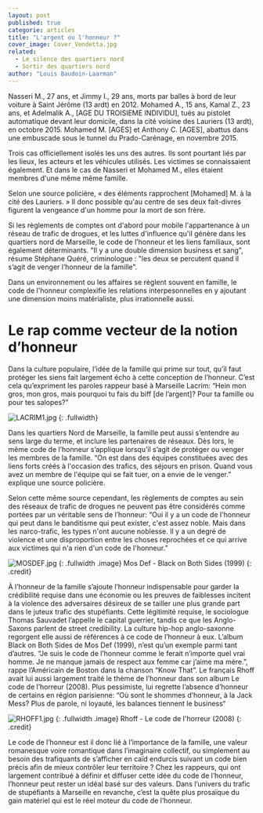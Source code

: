 ```yaml
---
layout: post
published: true
categorie: articles
title: "L'argent ou l'honneur ?"
cover_image: Cover_Vendetta.jpg
related: 
  - Le silence des quartiers nord
  - Sortir des quartiers nord
author: "Louis Baudoin-Laarman"
---
```







Nasseri M., 27 ans, et Jimmy I., 29 ans, morts par balles à bord de leur voiture à Saint Jérôme (13 ardt) en 2012. Mohamed A., 15 ans, Kamal Z., 23 ans, et Adelmalik A., [AGE DU TROISIEME INDIVIDU], tués au pistolet automatique devant leur domicile, dans la cité voisine des Lauriers (13 ardt), en octobre 2015. Mohamed M. [AGES] et Anthony C. [AGES], abattus dans une embuscade sous le tunnel du Prado-Carénage, en novembre 2015.

Trois cas officiellement isolés les uns des autres. Ils sont pourtant liés par les lieux, les acteurs et les véhicules utilisés. Les victimes se connaissaient également. Et dans le cas de Nasseri et Mohamed M., elles étaient membres d'une même même famille. 

Selon une source policière, « des éléments rapprochent [Mohamed] M. à la cité des Lauriers. » Il donc possible qu'au centre de ses deux fait-divres figurent la vengeance d'un homme pour la mort de son frère.

Si les règlements de comptes ont d'abord pour mobile l'appartenance à un réseau de trafic de drogues, et les luttes d'influence qu'il génère dans les quartiers nord de Marseille, le code de l’honneur et les liens familiaux, sont également déterminants. "Il y a une double dimension business et sang", résume Stéphane Quéré, criminologue : "les deux se percutent quand il s’agit de venger l’honneur de la famille".

Dans un environnement ou les affaires se règlent souvent en famille, le code de l'honneur complexifie les relations interpesonnelles en y ajoutant une dimension moins matérialiste, plus irrationnelle aussi. 	

# Le rap comme vecteur de la notion d’honneur

Dans la culture populaire, l’idée de la famille qui prime sur tout, qu’il faut protéger les siens fait largement écho à cette conception de l’honneur. C’est cela qu’expriment les paroles rappeur basé à Marseille Lacrim: “Hein mon gros, mon gros, mais pourquoi tu fais du biff [de l’argent]? Pour ta famille ou pour tes salopes?”

![LACRIM1.jpg]({{site.baseurl}}/img/LACRIM1.jpg)
{: .fullwidth}


Dans les quartiers Nord de Marseille, la famille peut aussi s’entendre au sens large du terme, et inclure les partenaires de réseaux. Dès lors, le même code de l’honneur s’applique lorsqu’il s’agit de protéger ou venger les membres de la famille. “On est dans des équipes constituées avec des liens forts créés à l'occasion des trafics, des séjours en prison. Quand vous avez un membre de l'équipe qui se fait tuer, on a envie de le venger.” explique une source policière.

Selon cette même source cependant, les règlements de comptes au sein des réseaux de trafic de drogues ne peuvent pas être considérés comme portées par un véritable sens de l’honneur: “Oui il y a un code de l'honneur qui peut dans le banditisme qui peut exister, c'est assez noble. Mais dans les narco-trafic, les types n'ont aucune noblesse. Il y a un degré de violence et une disproportion entre les choses reprochées et ce qui arrive aux victimes qui n'a rien d'un code de l'honneur.”

![MOSDEF.jpg]({{site.baseurl}}/img/MOSDEF.jpg)
{: .fullwidth .image}
Mos Def - Black on Both Sides (1999)
{: .credit}

À l’honneur de la famille s’ajoute l’honneur indispensable pour garder la crédibilité requise dans une économie ou les preuves de faiblesses incitent à la violence des adversaires désireux de se tailler une plus grande part dans le juteux trafic des stupéfiants. Cette légitimité requise, le sociologue Thomas Sauvadet l’appelle le capital guerrier, tandis ce que les Anglo-Saxons parlent de street credibility. La culture hip-hop anglo-saxonne regorgent elle aussi de références à ce code de l’honneur à eux. L’album Black on Both Sides de Mos Def (1999), n’est qu’un exemple parmi tant d’autres. “Je suis le code de l’honneur comme le ferait n’importe quel vrai homme. Je ne manque jamais de respect aux femme car j’aime ma mère.”, rappe l’Américain de Boston dans la chanson “Know That”. Le français Rhoff avait lui aussi largement traité le thème de l’honneur dans son album Le code de l’horreur (2008). Plus pessimiste, lui regrette l’absence d’honneur de certains en région parisienne: “Où sont le shommes d’honneur, à la Jack Mess? Plus de parole, ni loyauté, les balances tiennent le business“

![RHOFF1.jpg]({{site.baseurl}}/img/RHOFF1.jpg)
{: .fullwidth .image}
Rhoff - Le code de l'horreur (2008)
{: .credit}

Le code de l’honneur est il donc lié à l’importance de la famille, une valeur romanesque voire romantique dans l’imaginaire collectif, ou simplement au besoin des trafiquants de s’afficher en caïd endurcis suivant un code bien précis afin de mieux contrôler leur territoire ? Chez les rappeurs, qui ont largement contribué à définir et diffuser cette idée du code de l’honneur, l’honneur peut rester un idéal basé sur des valeurs. Dans l’univers du trafic de stupéfiants à Marseille en revanche, c’est la quête plus prosaïque du gain matériel qui est le réel moteur du code de l’honneur.
